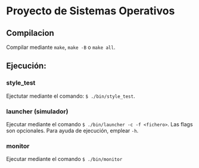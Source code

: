 # Proyecto de Sistemas Operativos

## Compilacion
Compilar mediante `make`, `make -B` o `make all`.

## Ejecución:
### style_test 
Ejectutar mediante el comando: `$ ./bin/style_test`. 

### launcher (simulador) 
Ejecutar mediante el comando `$ ./bin/launcher -c -f <fichero>`. Las flags son opcionales. Para ayuda de ejecución, emplear `-h`.

### monitor 
Ejecutar mediante el comando `$ ./bin/monitor`